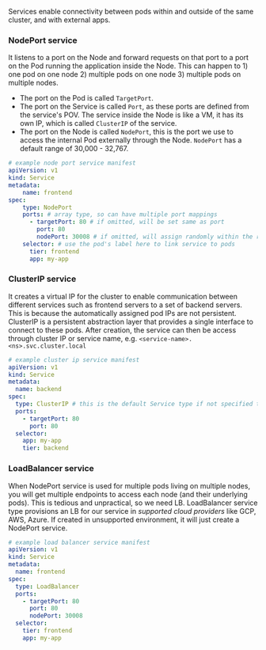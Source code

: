 Services enable connectivity between pods within and outside of the same cluster, and with external apps.

### NodePort service
It listens to a port on the Node and forward requests on that port to a port on the Pod running the application inside the Node.  This can happen to 1) one pod on one node 2) multiple pods on one node 3) multiple pods on multiple nodes.
- The port on the Pod is called `TargetPort`.
- The port on the Service is called `Port`, as these ports are defined from the service's POV. The service inside the Node is like a  VM, it has its own IP, which is called  `ClusterIP` of the service.
- The port on the Node is called `NodePort`, this is the port we use to access the  internal Pod externally through the Node. `NodePort` has a default range of 30,000 - 32,767.
```yaml
# example node port service manifest
apiVersion: v1
kind: Service
metadata:
    name: frontend
spec:
    type: NodePort
    ports: # array type, so can have multiple port mappings
      - targetPort: 80 # if omitted, will be set same as port
        port: 80
        nodePort: 30008 # if omitted, will assign randomly within the range
    selector: # use the pod's label here to link service to pods
      tier: frontend
      app: my-app
```

### ClusterIP service
It creates a virtual IP for the cluster to enable communication between different services such as frontend servers to a set of backend servers. This is because the automatically assigned pod IPs are not persistent.  
ClusterIP is a persistent abstraction layer that provides a single interface to connect to these pods. After creation, the service can then be access through cluster IP or service name, e.g. `<service-name>.<ns>.svc.cluster.local`
```yaml
# example cluster ip service manifest
apiVersion: v1
kind: Service
metadata:
  name: backend
spec:
  type: ClusterIP # this is the default Service type if not specified type
  ports:
    - targetPort: 80
      port: 80
  selector:
    app: my-app
    tier: backend
```

### LoadBalancer service
When NodePort service is used for multiple pods living on multiple nodes, you will get multiple endpoints to access each node (and their underlying pods). This is tedious and unpractical, so we need LB. LoadBalancer service type provisions an LB for our service in *supported cloud providers* like GCP, AWS, Azure. If created in unsupported environment, it will just create a NodePort service.
```yaml
# example load balancer service manifest
apiVersion: v1
kind: Service
metadata:
  name: frontend
spec:
  type: LoadBalancer
  ports:
    - targetPort: 80
      port: 80
      nodePort: 30008
  selector:
    tier: frontend
    app: my-app
```
